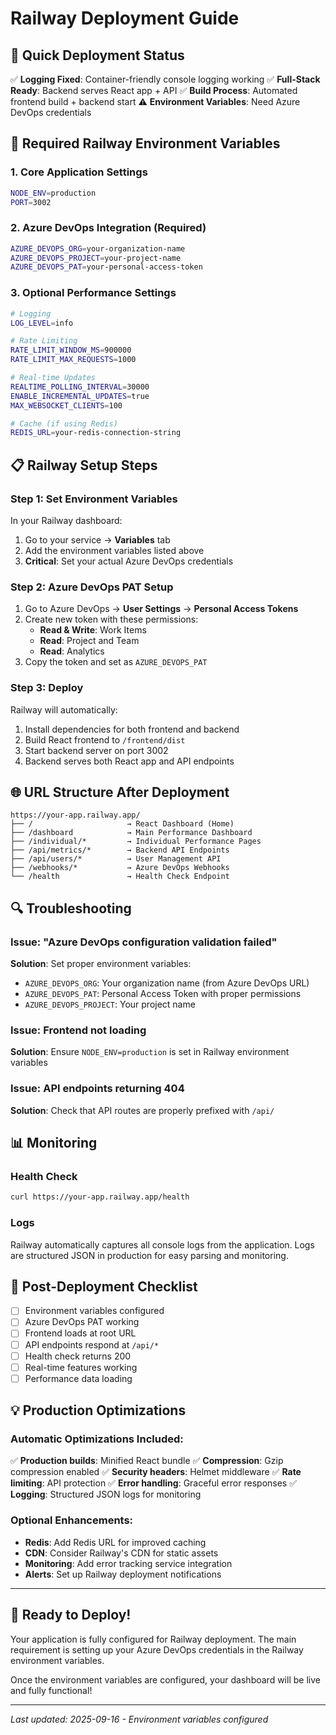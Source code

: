 # Railway Deployment Guide

## 🚀 Quick Deployment Status
✅ **Logging Fixed**: Container-friendly console logging working
✅ **Full-Stack Ready**: Backend serves React app + API
✅ **Build Process**: Automated frontend build + backend start
⚠️ **Environment Variables**: Need Azure DevOps credentials

## 🔧 Required Railway Environment Variables

### 1. Core Application Settings
```bash
NODE_ENV=production
PORT=3002
```

### 2. Azure DevOps Integration (Required)
```bash
AZURE_DEVOPS_ORG=your-organization-name
AZURE_DEVOPS_PROJECT=your-project-name
AZURE_DEVOPS_PAT=your-personal-access-token
```

### 3. Optional Performance Settings
```bash
# Logging
LOG_LEVEL=info

# Rate Limiting
RATE_LIMIT_WINDOW_MS=900000
RATE_LIMIT_MAX_REQUESTS=1000

# Real-time Updates
REALTIME_POLLING_INTERVAL=30000
ENABLE_INCREMENTAL_UPDATES=true
MAX_WEBSOCKET_CLIENTS=100

# Cache (if using Redis)
REDIS_URL=your-redis-connection-string
```

## 📋 Railway Setup Steps

### Step 1: Set Environment Variables
In your Railway dashboard:
1. Go to your service → **Variables** tab
2. Add the environment variables listed above
3. **Critical**: Set your actual Azure DevOps credentials

### Step 2: Azure DevOps PAT Setup
1. Go to Azure DevOps → **User Settings** → **Personal Access Tokens**
2. Create new token with these permissions:
   - **Read & Write**: Work Items
   - **Read**: Project and Team
   - **Read**: Analytics
3. Copy the token and set as `AZURE_DEVOPS_PAT`

### Step 3: Deploy
Railway will automatically:
1. Install dependencies for both frontend and backend
2. Build React frontend to `/frontend/dist`
3. Start backend server on port 3002
4. Backend serves both React app and API endpoints

## 🌐 URL Structure After Deployment

```
https://your-app.railway.app/
├── /                     → React Dashboard (Home)
├── /dashboard            → Main Performance Dashboard
├── /individual/*         → Individual Performance Pages
├── /api/metrics/*        → Backend API Endpoints
├── /api/users/*          → User Management API
├── /webhooks/*           → Azure DevOps Webhooks
└── /health               → Health Check Endpoint
```

## 🔍 Troubleshooting

### Issue: "Azure DevOps configuration validation failed"
**Solution**: Set proper environment variables:
- `AZURE_DEVOPS_ORG`: Your organization name (from Azure DevOps URL)
- `AZURE_DEVOPS_PAT`: Personal Access Token with proper permissions
- `AZURE_DEVOPS_PROJECT`: Your project name

### Issue: Frontend not loading
**Solution**: Ensure `NODE_ENV=production` is set in Railway environment variables

### Issue: API endpoints returning 404
**Solution**: Check that API routes are properly prefixed with `/api/`

## 📊 Monitoring

### Health Check
```bash
curl https://your-app.railway.app/health
```

### Logs
Railway automatically captures all console logs from the application. Logs are structured JSON in production for easy parsing and monitoring.

## 🎯 Post-Deployment Checklist

- [ ] Environment variables configured
- [ ] Azure DevOps PAT working
- [ ] Frontend loads at root URL
- [ ] API endpoints respond at `/api/*`
- [ ] Health check returns 200
- [ ] Real-time features working
- [ ] Performance data loading

## 💡 Production Optimizations

### Automatic Optimizations Included:
✅ **Production builds**: Minified React bundle
✅ **Compression**: Gzip compression enabled
✅ **Security headers**: Helmet middleware
✅ **Rate limiting**: API protection
✅ **Error handling**: Graceful error responses
✅ **Logging**: Structured JSON logs for monitoring

### Optional Enhancements:
- **Redis**: Add Redis URL for improved caching
- **CDN**: Consider Railway's CDN for static assets
- **Monitoring**: Add error tracking service integration
- **Alerts**: Set up Railway deployment notifications

---

## 🚀 Ready to Deploy!

Your application is fully configured for Railway deployment. The main requirement is setting up your Azure DevOps credentials in the Railway environment variables.

Once the environment variables are configured, your dashboard will be live and fully functional!

---
*Last updated: 2025-09-16 - Environment variables configured*